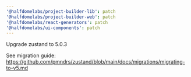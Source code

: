 ```yaml
---
'@halfdomelabs/project-builder-lib': patch
'@halfdomelabs/project-builder-web': patch
'@halfdomelabs/react-generators': patch
'@halfdomelabs/ui-components': patch
---
```


Upgrade zustand to 5.0.3

See migration guide: https://github.com/pmndrs/zustand/blob/main/docs/migrations/migrating-to-v5.md
